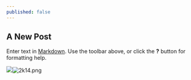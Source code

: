 ```yaml
---
published: false
---
```

## A New Post

Enter text in [Markdown](http://daringfireball.net/projects/markdown/). Use the toolbar above, or click the **?** button for formatting help.

![]({{site.baseurl}}/_posts/2k14.png)![2k14.png]({{site.baseurl}}/_posts/2k14.png)

